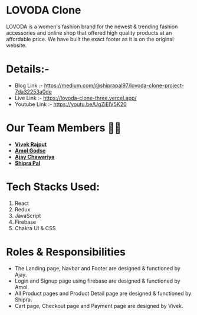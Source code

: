 # LOVODA Clone
LOVODA is a women's fashion brand for the newest & trending fashion accessories and online shop that offered high quality products at an affordable price.
We have built the exact footer as it is on the original website.

# Details:-
- Blog Link :- https://medium.com/@shiprapal97/lovoda-clone-project-7da32253a0de
- Live Link :- https://lovoda-clone-three.vercel.app/
- Youtube Link :- https://youtu.be/UqZiEIV5K20

# Our Team Members 👨‍💻
  - **[Vivek Rajput](https://github.com/vkrajput26)** 
  - **[Amol Godse](https://github.com/agodse21)** 
  - **[Ajay Chawariya](https://github.com/clickhandler)** 
  - **[Shipra Pal](https://github.com/ships97)** 
  
# Tech Stacks Used:
1. React
2. Redux
3. JavaScript
4. Firebase 
5. Chakra UI & CSS

# Roles & Responsibilities
- The Landing page, Navbar and Footer are designed & functioned by Ajay.
- Login and Signup page using firebase are designed & functioned by Amol.
- All Product pages and Product Detail page are designed & functioned by Shipra.
- Cart page, Checkout page and Payment page are designed by Vivek.
